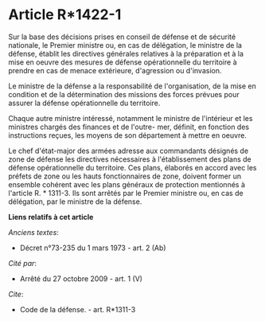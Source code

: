 # Article R*1422-1

Sur la base des décisions prises en  conseil de défense et de sécurité nationale, le Premier ministre ou, en cas de
délégation, le ministre de la défense, établit les directives générales relatives à la préparation et à la mise en oeuvre des
mesures de défense opérationnelle du territoire à prendre en cas de menace extérieure, d'agression ou d'invasion. 

Le ministre de la défense a la responsabilité de l'organisation, de la mise en condition et de la détermination des missions
des forces prévues pour assurer la défense opérationnelle du territoire. 

Chaque autre ministre intéressé, notamment le ministre de l'intérieur et les ministres chargés des finances et de l'outre-
mer, définit, en fonction des instructions reçues, les moyens de son département à mettre en oeuvre. 

Le chef d'état-major des armées adresse aux commandants désignés de zone de défense les directives nécessaires à
l'établissement des plans de défense opérationnelle du territoire. Ces plans, élaborés en accord avec les préfets de zone ou
les hauts fonctionnaires de zone, doivent former un ensemble cohérent avec les plans généraux de protection mentionnés à
l'article R. * 1311-3. Ils sont arrêtés par le Premier ministre ou, en cas de délégation, par le ministre de la défense.

**Liens relatifs à cet article**

_Anciens textes_:

  - Décret n°73-235 du 1 mars 1973 - art. 2 (Ab)

_Cité par_:

  - Arrêté du 27 octobre 2009 - art. 1 (V)

_Cite_:

  - Code de la défense. - art. R*1311-3
